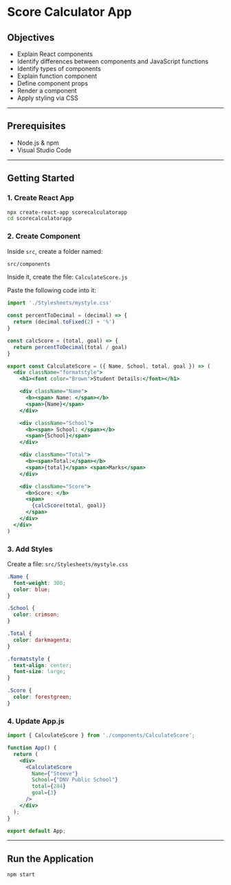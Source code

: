 # Score Calculator App
## Objectives
- Explain React components
- Identify differences between components and JavaScript functions
- Identify types of components
- Explain function component
- Define component props
- Render a component
- Apply styling via CSS
---
## Prerequisites
- Node.js & npm
- Visual Studio Code
---
## Getting Started
### **1. Create React App**
```bash
npx create-react-app scorecalculatorapp
cd scorecalculatorapp
```
### **2. Create Component**
Inside `src`, create a folder named:
```bash
src/components
```
Inside it, create the file: `CalculateScore.js`

Paste the following code into it:
```jsx
import './Stylesheets/mystyle.css'

const percentToDecimal = (decimal) => {
  return (decimal.toFixed(2) + '%')
}

const calcScore = (total, goal) => {
  return percentToDecimal(total / goal)
}

export const CalculateScore = ({ Name, School, total, goal }) => (
  <div className="formatstyle">
    <h1><font color="Brown">Student Details:</font></h1>

    <div className="Name">
      <b><span> Name: </span></b>
      <span>{Name}</span>
    </div>

    <div className="School">
      <b><span> School: </span></b>
      <span>{School}</span>
    </div>

    <div className="Total">
      <b><span>Total:</span></b>
      <span>{total}</span> <span>Marks</span>
    </div>

    <div className="Score">
      <b>Score: </b>
      <span>
        {calcScore(total, goal)}
      </span>
    </div>
  </div>
)
```
### **3. Add Styles**
Create a file: `src/Stylesheets/mystyle.css`
```css
.Name {
  font-weight: 300;
  color: blue;
}

.School {
  color: crimson;
}

.Total {
  color: darkmagenta;
}

.formatstyle {
  text-align: center;
  font-size: large;
}

.Score {
  color: forestgreen;
}
```
### **4. Update App.js**
```jsx
import { CalculateScore } from './components/CalculateScore';

function App() {
  return (
    <div>
      <CalculateScore
        Name={"Steeve"}
        School={"DNV Public School"}
        total={284}
        goal={3}
      />
    </div>
  );
}

export default App;
```
---
## Run the Application
```bash
npm start
```